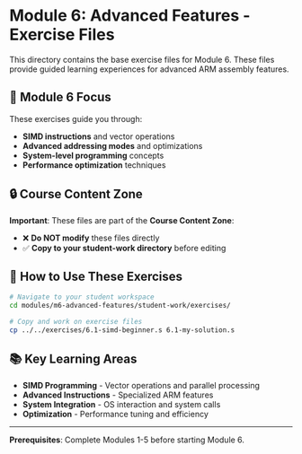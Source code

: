 # Module 6: Advanced Features - Exercise Files

This directory contains the base exercise files for Module 6. These files provide guided learning experiences for advanced ARM assembly features.

## 🎯 Module 6 Focus

These exercises guide you through:
- **SIMD instructions** and vector operations
- **Advanced addressing modes** and optimizations
- **System-level programming** concepts
- **Performance optimization** techniques

## 🔒 Course Content Zone

**Important**: These files are part of the **Course Content Zone**:
- ❌ **Do NOT modify** these files directly
- ✅ **Copy to your student-work directory** before editing

## 🚀 How to Use These Exercises

```bash
# Navigate to your student workspace
cd modules/m6-advanced-features/student-work/exercises/

# Copy and work on exercise files
cp ../../exercises/6.1-simd-beginner.s 6.1-my-solution.s
```

## 📚 Key Learning Areas

- **SIMD Programming** - Vector operations and parallel processing
- **Advanced Instructions** - Specialized ARM features
- **System Integration** - OS interaction and system calls
- **Optimization** - Performance tuning and efficiency

---

**Prerequisites**: Complete Modules 1-5 before starting Module 6.
